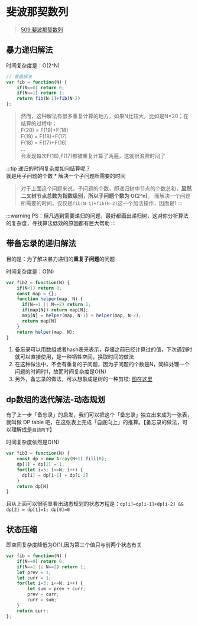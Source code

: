# 斐波那契数列
> [509.斐波那契数列](https://leetcode-cn.com/problems/fibonacci-number/)

## 暴力递归解法
时间复杂度是：O(2^N)
```js
// 普通解法
var fib = function(N) {
    if(N==0) return 0;
    if(N==1) return 1;
    return fib(N-1)+fib(N-2)
};
```
> 然而，这种解法有很多重复计算的地方，如果N比较大，比如是N=20；在结算的过程中；<br/>
> F(20) = F(19)+F(18)<br/>
> F(19) = F(18)+F(17)<br/>
> F(18) = F(17)+F(16)<br/>
> ...<br/>
> 会发现每次F(18),F(17)都被重复计算了两遍，这就很浪费时间了<br/>

:::tip
递归的时间复杂度如何结算呢？<br/>
就是用子问题的个数 * 解决一个子问题所需要的时间

> 对于上面这个问题来说，子问题的个数，即递归树中节点的个数总和，**显然二叉树节点总数为指数级别，所以子问题个数为 O(2^n)**。
> 而解决一个问题所需要的时间，仅仅是`fib(N-1)+fib(N-2)`这一个加法操作，因而是1
:::

:::warning
PS：但凡遇到需要递归的问题，最好都画出递归树，这对你分析算法的复杂度，寻找算法低效的原因都有巨大帮助
:::

## 带备忘录的递归解法
目的是：为了解决暴力递归的**重复子问题**的问题

时间复杂度是：O(N)
```js
var fib2 = function(N) {
    if(N<1) return 0;
    const map = {};
    function helper(map, N) {
      if(N==1 || N==2) return 1;
      if(map[N]) return map[N];
      map[N] = helper(map, N-1) + helper(map, N-2);
      return map[N]
    }
    return helper(map, N);
}
```
1. 备忘录可以用数组或者hash表来表示，存储之前已经计算过的值，下次遇到时就可以直接使用，是一种牺牲空间，换取时间的做法<br/>
2. 在这种做法中，不会有重复的子问题，因为子问题的个数是N，同样处理一个问题的时间时1，故而时间复杂度是O(N)<br/>
3. 另外，备忘录的做法，可以想象成是树的一种剪枝: [图在这里](https://labuladong.gitbook.io/algo/dong-tai-gui-hua-xi-lie/dong-tai-gui-hua-xiang-jie-jin-jie)

## dp数组的迭代解法-动态规划
有了上一步「备忘录」的启发，我们可以把这个「备忘录」独立出来成为一张表，就叫做 DP table 吧，在这张表上完成「自底向上」的推算。【备忘录的做法，可以理解成是`自顶向下`】

时间复杂度依然是O(N)
```js
var fib3 = function(N) {
    const dp = new Array(N+1).fill(0);
    dp[1] = dp[2] = 1;
    for(let i=3; i<=N; i++) {
      dp[i] = dp[i-1] + dp[i-2]
    }
    return dp[N]
}
```
且从上面可以很明显看出动态规划的状态方程是：`dp[i]=dp[i-1]+dp[i-2] && dp[2] = dp[1]=1; dp[0]=0`

## 状态压缩
即空间复杂度降低为O(1),因为第三个值只与前两个状态有关
```js
var fib = function(N) {
    if(N==0) return 0;
    if(N==1 || N==2) return 1;
    let prev = 1; 
    let curr = 1;
    for(let i=3; i<=N; i++) {
        let sum = prev + curr;
        prev = curr;
        curr = sum;
    }
    return curr;
};
```